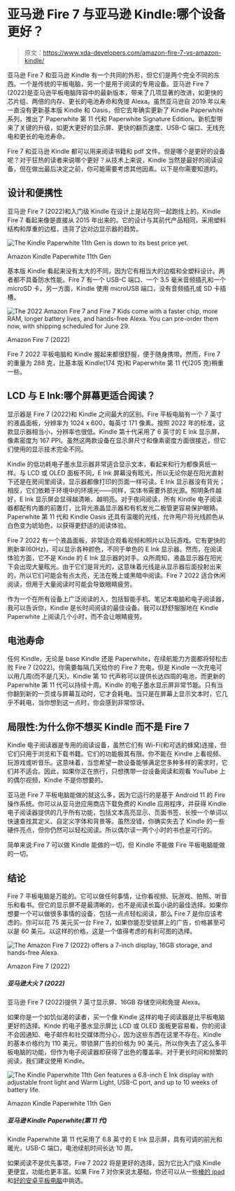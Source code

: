 # 亚马逊 Fire 7 与亚马逊 Kindle:哪个设备更好？

> 原文：<https://www.xda-developers.com/amazon-fire-7-vs-amazon-kindle/>

亚马逊 Fire 7 和亚马逊 Kindle 有一个共同的外形，但它们是两个完全不同的东西。一个是传统的平板电脑，另一个是用于阅读的专用设备。亚马逊 Fire 7 (2022)是亚马逊平板电脑阵容中的最新版本，带来了几项显著的改进，如更快的芯片组、两倍的内存、更长的电池寿命和免提 Alexa。虽然亚马逊自 2019 年以来一直没有更新基本版 Kindle 和 Oasis，但它去年确实更新了 Kindle Paperwhite 系列，推出了 Paperwhite 第 11 代和 Paperwhite Signature Edition。新机型带来了关键的升级，如更大更好的显示屏、更快的翻页速度、USB-C 端口、无线充电和更长的电池寿命。

Fire 7 和亚马逊 Kindle 都可以用来阅读书籍和 pdf 文件。但是哪个是更好的设备呢？对于狂热的读者来说哪个更好？从技术上来说，Kindle 当然是最好的阅读设备，但在做出最后决定之前，你可能需要考虑其他因素。以下是你需要知道的。

## 设计和便携性

亚马逊 Fire 7 (2022)和入门级 Kindle 在设计上是站在同一起跑线上的。Kindle Fire 7 看起来像是直接从 2015 年出来的。它的设计与其前代产品相同，采用塑料结构和厚重的边框，违背了边对边显示器的趋势。

 <picture>![The Kindle Paperwhite 11th Gen is down to its best price yet.](img/ed3121acc98bc52671c41d9ad7b8ae48.png)</picture> 

Amazon Kindle Paperwhite 11th Gen

基本版 Kindle 看起来没有太大的不同，因为它有相当大的边框和全塑料设计。两者都不具备防水性能。Fire 7 有一个 USB-C 端口、一个 3.5 毫米音频插孔和一个 microSD 卡。另一方面，Kindle 使用 microUSB 端口，没有音频插孔或 SD 卡插槽。

 <picture>![The 2022 Amazon Fire 7 and Fire 7 Kids come with a faster chip, more RAM, longer battery lives, and hands-free Alexa. You can pre-order them now, with shipping scheduled for June 29.](img/85f24c049893804021376511dd6bea0d.png)</picture> 

Amazon Fire 7 (2022)

Fire 7 2022 平板电脑和 Kindle 握起来都很舒服，便于随身携带。然而，Fire 7 的重量为 288 克，比基本版 Kindle(174 克)和 Paperwhite 第 11 代(205 克)稍重一些。

## LCD 与 E Ink:哪个屏幕更适合阅读？

显示器是 Fire 7 (2022)和 Kindle 之间最大的区别。Fire 平板电脑有一个 7 英寸的液晶面板，分辨率为 1024 x 600，每英寸 171 像素。按照 2022 年的标准，这款显示器相当小，分辨率也很低。Kindle 第十代采用了 6 英寸的 E Ink 显示屏，像素密度为 167 PPI。虽然这两款设备在显示屏尺寸和像素密度方面很接近，但它们使用的显示技术完全不同。

Kindle 的低功耗电子墨水显示器非常适合显示文本，看起来和行为都像真纸一样。与 LCD 或 OLED 面板不同，E Ink 屏幕没有眩光，所以无论你是在阳光直射下还是在房间里阅读，显示器都像打印的页面一样可读。E Ink 显示器没有背光；相反，它们依赖于环境中的环境光——同样，实体书需要外部光源。照明条件越好，E Ink 显示屏会显得越清晰、越明亮。对于夜间阅读，所有 Kindle 电子阅读器都配有内置的前置灯，比背光液晶显示器和有机发光二极管更容易保护眼睛。Paperwhite 第 11 代和 Kindle Oasis 还具有温暖的光线，允许用户将光线颜色从白色变为琥珀色，以获得更舒适的阅读体验。

Fire 7 2022 有一个液晶面板，非常适合观看视频和照片以及玩游戏。它有更快的刷新率(60Hz)，可以显示各种颜色，不同于单色的 E Ink 显示器。然而，在阅读体验方面，它不是 Kinde 的 E Ink 显示器的对手。众所周知，液晶显示器在阳光下会出现大量眩光。由于它们是背光的，这意味着光线是从显示器后面投射出来的，所以它们可能会有点太亮，无法在晚上或黑暗中阅读。Fire 7 2022 适合休闲阅读，但用于大量阅读时可能会导致眼睛疲劳。

作为一个在所有设备上广泛阅读的人，包括智能手机、笔记本电脑和电子阅读器，我可以告诉你，Kindle 是长时间阅读的最佳设备。我可以舒舒服服地在 Kindle Paperwhite 上阅读几个小时，而不会让眼睛疲劳。

## 电池寿命

任何 Kindle，无论是 base Kindle 还是 Paperwhite，在续航能力方面都将轻松击败 Fire 7 (2022)。你需要每隔几天给你的 Fire 7 充电，但是 Kindle 一次充电可以用几周(而不是几天)。Kindle 第 10 代声称可以提供长达四周的电池，而更新的 Paperwhite 第 11 代可以持续十周。Kindle 的电子墨水显示屏非常节能。只有当你翻到新的一页或与屏幕互动时，它才会耗电。当只是在屏幕上显示文本时，它几乎不耗电，当你想到这一点时，你会感到非常惊讶。

## 局限性:为什么你不想买 Kindle 而不是 Fire 7

Kindle 电子阅读器是专用的阅读设备，虽然它们有 Wi-Fi(和可选的蜂窝)连接，但它们只用于浏览和下载书籍。它们的功能极其有限。你不能在 Kindle 上看视频、玩游戏或听音乐。这意味着，当您希望一款设备能够满足您多种多样的需求时，它们并不适合。因此，如果你正在旅行，只想携带一台设备阅读和观看 YouTube 上的偶尔视频，Kindle 不是你想要的。

亚马逊 Fire 7 平板电脑能做的就这么多，因为它运行的是基于 Android 11 的 Fire 操作系统。你可以从亚马逊应用商店下载免费的 Kindle 应用程序，并获得 Kindle 电子阅读器提供的几乎所有功能，包括文本高亮显示、页面书签、长按一个单词以快速查找其定义、自定义字体和背景等。虽然没错，你确实失去了 Kindle 的一些硬件亮点，但你仍然可以轻松阅读。所以偶尔读一两个小时的书也是可行的。

简单来说:Fire 7 可以做 Kindle 能做的一切，但 Kindle 不能做 Fire 平板电脑能做的一切。

## 结论

Fire 7 平板电脑是万能的。它可以做任何事情，让你看视频、玩游戏、拍照、听音乐和看书。但它的显示屏不是最清晰的，也不是阅读长篇小说的最佳选择。如果你想要一个可以做很多事情的设备，包括一点点轻松阅读，那么 Fire 7 是你应该考虑的。你可以花 75 美元买一台 Fire 7，如果你能忍受锁屏上的广告，价格甚至可以是 60 美元。以这样的价格，这是一个值得考虑的有利可图的选择。

 <picture>![The Amazon Fire 7 (2022) offers a 7-inch display, 16GB storage, and hands-free Alexa.](img/fb1a0df52e6c4c30e3bb1423e9de226d.png)</picture> 

Amazon Fire 7 (2022)

##### 亚马逊大火 7 (2022)

亚马逊 Fire 7 (2022)提供 7 英寸显示屏、16GB 存储空间和免提 Alexa。

如果你是一个如饥似渴的读者，买一个像 Kindle 这样的电子阅读器是比平板电脑更好的选择。Kinde 的电子墨水显示屏比 LCD 或 OLED 面板更容易看，你的阅读不会因通知、电子邮件和社交媒体而分心，因为这些东西在这里不存在。Kindle 的基本价格约为 110 美元，带锁屏广告的价格为 90 美元，所以你失去了这么多平板电脑的功能，但作为电子阅读器却获得了出色的覆盖率。对于更长时间和频繁的阅读，我们建议使用 Kindle。

 <picture>![The Kindle Paperwhite 11th Gen features a 6.8-inch E Ink display with adjustable front light and Warm Light, USB-C port, and up to 10 weeks of battery life.](img/7cf4666a5e44a2ec238ba74645b0a43a.png)</picture> 

Amazon Kindle Paperwhite 11th Gen

##### 亚马逊 Kindle Paperwhite(第 11 代)

Kindle Paperwhite 第 11 代采用了 6.8 英寸的 E Ink 显示屏，具有可调的前光和暖光，USB-C 端口，电池续航时间长达 10 周。

如果阅读不是优先事项，Fire 7 2022 将是更好的选择，因为它比入门级 Kindle 更便宜，功能也更丰富。如果 Fire 7 对你来说太基础，你还可以从一些[棒的 ipad](https://www.xda-developers.com/best-ipad/)和[好的安卓平板电脑](https://www.xda-developers.com/best-android-tablet/)中挑选。